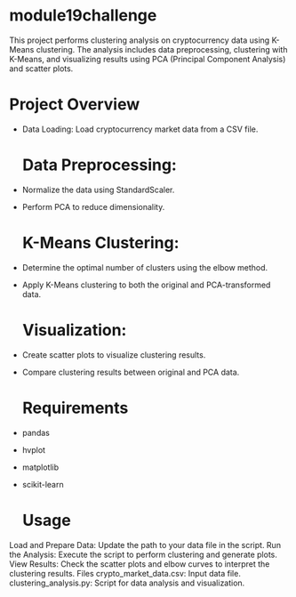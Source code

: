 # module19challenge
This project performs clustering analysis on cryptocurrency data using K-Means clustering. The analysis includes data preprocessing, clustering with K-Means, and visualizing results using PCA (Principal Component Analysis) and scatter plots.

# Project Overview
- Data Loading: Load cryptocurrency market data from a CSV file.

  # Data Preprocessing:
- Normalize the data using StandardScaler.
- Perform PCA to reduce dimensionality.
  # K-Means Clustering:
- Determine the optimal number of clusters using the elbow method.
- Apply K-Means clustering to both the original and PCA-transformed data.
  # Visualization:
- Create scatter plots to visualize clustering results.
- Compare clustering results between original and PCA data.

  # Requirements
- pandas
- hvplot
- matplotlib
- scikit-learn

  # Usage
Load and Prepare Data: Update the path to your data file in the script.
Run the Analysis: Execute the script to perform clustering and generate plots.
View Results: Check the scatter plots and elbow curves to interpret the clustering results.
Files
crypto_market_data.csv: Input data file.
clustering_analysis.py: Script for data analysis and visualization.
